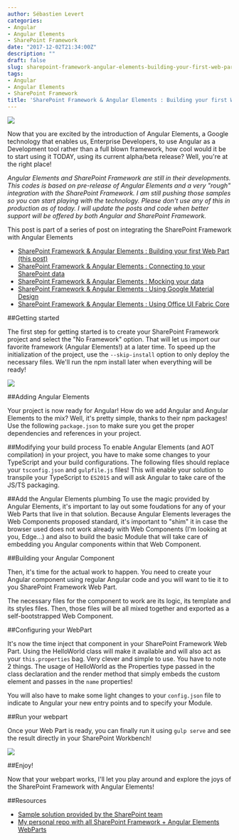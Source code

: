 ```yaml
---
author: Sébastien Levert
categories:
- Angular
- Angular Elements
- SharePoint Framework
date: "2017-12-02T21:34:00Z"
description: ""
draft: false
slug: sharepoint-framework-angular-elements-building-your-first-web-part
tags:
- Angular
- Angular Elements
- SharePoint Framework
title: 'SharePoint Framework & Angular Elements : Building your first Web Part'
---
```



![](/content/images/2017/12/NgElements---Building.jpg)

Now that you are excited by the introduction of Angular Elements, a Google technology that enables us, Enterprise Developers, to use Angular as a Development tool rather than a full blown framework, how cool would it be to start using it TODAY, using its current alpha/beta release? Well, you're at the right place!

*Angular Elements and SharePoint Framework are still in their developments. This codes is based on pre-release of Angular Elements and a very "rough" integration with the SharePoint Framework. I am still pushing those samples so you can start playing with the technology. Please don't use any of this in production as of today. I will update the posts and code when better support will be offered by both Angular and SharePoint Framework.*

This post is part of a series of post on integrating the SharePoint Framework with Angular Elements

* [SharePoint Framework & Angular Elements : Building your first Web Part (this post)](http://sebastienlevert.com/2017/12/02/sharepoint-framework-angular-elements-building-your-first-web-part/)
* [SharePoint Framework & Angular Elements : Connecting to your SharePoint data](http://sebastienlevert.com/2017/12/03/sharepoint-framework-angular-elements-connecting-data/)
* [SharePoint Framework & Angular Elements : Mocking your data](http://www.sebastienlevert.com/2017/12/04/sharepoint-framework-angular-elements-mocking-data/)
* [SharePoint Framework & Angular Elements : Using Google Material Design](http://sebastienlevert.com/2017/12/05/sharepoint-framework-angular-elements-material-design/)
* [SharePoint Framework & Angular Elements : Using Office UI Fabric Core](http://www.sebastienlevert.com/2017/12/05/sharepoint-framework-angular-elements-office-ui-fabric-core/)

##Getting started

The first step for getting started is to create your SharePoint Framework project and select the "No Framework" option. That will let us import our favorite framework (Angular Elements!) at a later time. To speed up the initialization of the project, use the `--skip-install` option to only deploy the necessary files. We'll run the npm install later when everything will be ready!

![](/content/images/2017/12/ScreenShot-20171203113353.png)

##Adding Angular Elements

Your project is now ready for Angular! How do we add Angular and Angular Elements to the mix? Well, it's pretty simple, thanks to their npm packages! Use the following `package.json` to make sure you get the proper dependencies and references in your project.

<script src="https://gist.github.com/sebastienlevert/9c0003efcd9d82549218e33ab59ea9cd.js"></script>

##Modifying your build process
To enable Angular Elements (and AOT compilation) in your project, you have to make some changes to your TypeScript and your build configurations. The following files should replace your `tsconfig.json` and `gulpfile.js` files! This will enable your solution to transpile your TypeScript to `ES2015` and will ask Angular to take care of the JS/TS packaging.

<script src="https://gist.github.com/sebastienlevert/cf83abbeba4f8d29e61dc6be72a0ec1b.js"></script>

<script src="https://gist.github.com/sebastienlevert/d15920072598ddcc55271d41c9cf9a95.js"></script>

##Add the Angular Elements plumbing
To use the magic provided by Angular Elements, it's important to lay out some foudations for any of your Web Parts that live in that solution. Because Angular Elements leverages the Web Components proposed standard, it's important to "shim" it in case the browser used does not work already with Web Components (I'm looking at you, Edge...) and also to build the basic Module that will take care of embedding you Angular components within that Web Component.

<script src="https://gist.github.com/sebastienlevert/5c78adb1dc5447bb60be8ec423310e36.js"></script>

<script src="https://gist.github.com/sebastienlevert/4aefe1e8cc268c6f6bd13435d15b23b7.js"></script>

##Building your Angular Component

Then, it's time for the actual work to happen. You need to create your Angular component using regular Angular code and you will want to tie it to you SharePoint Framework Web Part.

The necessary files for the component to work are its logic, its template and its styles files. Then, those files will be all mixed together and exported as a self-bootstrapped Web Component.

<script src="https://gist.github.com/sebastienlevert/ec0ae8469bc98112c41f85cdeead92c6.js"></script>

<script src="https://gist.github.com/sebastienlevert/266cc0b2b246b8d430eff38f2dde67ea.js"></script>

<script src="https://gist.github.com/sebastienlevert/f5796020743fdc510c27cb267904e078.js"></script>

<script src="https://gist.github.com/sebastienlevert/a7b05e55b81afba0ed95fb8c17ad16a0.js"></script>

##Configuring your WebPart

It's now the time inject that component in your SharePoint Framework Web Part. Using the HelloWorld class will make it available and will also act as your `this.properties` bag. Very clever and simple to use. You have to note 2 things. The usage of HelloWorld as the Properties type passed in the class declaration and the render method that simply embeds the custom element and passes in the `name` properties!

<script src="https://gist.github.com/sebastienlevert/bb96b13207cea7a1ff38bc78e52c5bdf.js"></script>

You will also have to make some light changes to your `config.json` file to indicate to Angular your new entry points and to specify your Module.

<script src="https://gist.github.com/sebastienlevert/e1a2db86732d1e5cc10ef5888f18d935.js"></script>

##Run your webpart

Once your Web Part is ready, you can finally run it using `gulp serve` and see the result directly in your SharePoint Workbench! 

![](/content/images/2017/12/angular-hello-world.gif)

##Enjoy!

Now that your webpart works, I'll let you play around and explore the joys of the SharePoint Framework with Angular Elements!

##Resources

* [Sample solution provided by the SharePoint team](https://github.com/SharePoint/sp-dev-fx-angular)
* [My personal repo with all SharePoint Framework + Angular Elements WebParts](https://github.com/sebastienlevert/spfx-ng-webparts/tree/master/spfx-ng-hello-world)